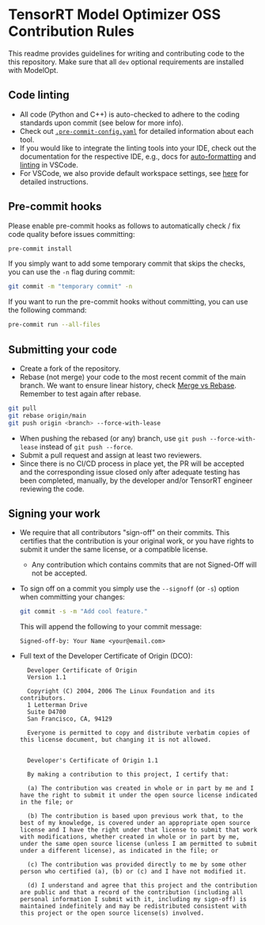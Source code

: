 # TensorRT Model Optimizer OSS Contribution Rules

This readme provides guidelines for writing and contributing code to the this repository. Make sure
that all `dev` optional requirements are installed with ModelOpt.

## Code linting

- All code (Python and C++) is auto-checked to adhere to the coding standards upon commit (see below for more info).
- Check out [`.pre-commit-config.yaml`](.pre-commit-config.yaml) for detailed information about each tool.
- If you would like to integrate the linting tools into your IDE, check out the
  documentation for the respective IDE, e.g., docs for [auto-formatting](https://code.visualstudio.com/docs/python/editing#_formatting) and
  [linting](https://code.visualstudio.com/docs/python/linting) in VSCode.
- For VSCode, we also provide default workspace settings, see [here](./.vscode/settings.json) for detailed instructions.

## Pre-commit hooks

Please enable pre-commit hooks as follows to automatically check / fix code quality before issues committing:

```bash
pre-commit install
```

If you simply want to add some temporary commit that skips the checks, you can use the `-n` flag during commit:

```bash
git commit -m "temporary commit" -n
```

If you want to run the pre-commit hooks without committing, you can use the following command:

```bash
pre-commit run --all-files
```

## Submitting your code

- Create a fork of the repository.
- Rebase (not merge) your code to the most recent commit of the main branch. We want to ensure linear history,
  check [Merge vs Rebase](https://www.atlassian.com/git/tutorials/merging-vs-rebasing). Remember to test again after rebase.

```bash
git pull
git rebase origin/main
git push origin <branch> --force-with-lease
```

- When pushing the rebased (or any) branch, use `git push --force-with-lease` instead of `git push --force`.
- Submit a pull request and assign at least two reviewers.
- Since there is no CI/CD process in place yet, the PR will be accepted and the corresponding issue closed only after
  adequate testing has been completed, manually, by the developer and/or TensorRT engineer reviewing the code.

## Signing your work

- We require that all contributors "sign-off" on their commits. This certifies that the contribution is your original
  work, or you have rights to submit it under the same license, or a compatible license.

  - Any contribution which contains commits that are not Signed-Off will not be accepted.

- To sign off on a commit you simply use the `--signoff` (or `-s`) option when committing your changes:

  ```bash
  git commit -s -m "Add cool feature."
  ```

  This will append the following to your commit message:

  ```
  Signed-off-by: Your Name <your@email.com>
  ```

- Full text of the Developer Certificate of Origin (DCO):

  ```
    Developer Certificate of Origin
    Version 1.1

    Copyright (C) 2004, 2006 The Linux Foundation and its contributors.
    1 Letterman Drive
    Suite D4700
    San Francisco, CA, 94129

    Everyone is permitted to copy and distribute verbatim copies of this license document, but changing it is not allowed.


    Developer's Certificate of Origin 1.1

    By making a contribution to this project, I certify that:

    (a) The contribution was created in whole or in part by me and I have the right to submit it under the open source license indicated in the file; or

    (b) The contribution is based upon previous work that, to the best of my knowledge, is covered under an appropriate open source license and I have the right under that license to submit that work with modifications, whether created in whole or in part by me, under the same open source license (unless I am permitted to submit under a different license), as indicated in the file; or

    (c) The contribution was provided directly to me by some other person who certified (a), (b) or (c) and I have not modified it.

    (d) I understand and agree that this project and the contribution are public and that a record of the contribution (including all personal information I submit with it, including my sign-off) is maintained indefinitely and may be redistributed consistent with this project or the open source license(s) involved.
  ```
